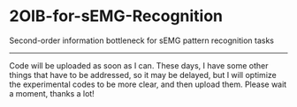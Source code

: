 # 2OIB-for-sEMG-Recognition
Second-order information bottleneck for sEMG pattern recognition tasks

-----
Code will be uploaded as soon as I can. 
These days, I have some other things that have to be addressed, so it may be delayed, but I will optimize the experimental codes to be more clear, and then upload them.
Please wait a moment, thanks a lot!
